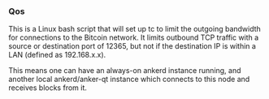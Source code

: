 ### Qos ###

This is a Linux bash script that will set up tc to limit the outgoing bandwidth for connections to the Bitcoin network. It limits outbound TCP traffic with a source or destination port of 12365, but not if the destination IP is within a LAN (defined as 192.168.x.x).

This means one can have an always-on ankerd instance running, and another local ankerd/anker-qt instance which connects to this node and receives blocks from it.
